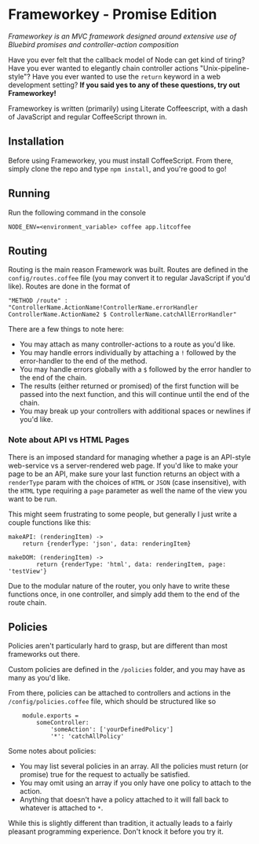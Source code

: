 Frameworkey - Promise Edition
=============================

*Frameworkey is an MVC framework designed around extensive use of Bluebird promises and controller-action composition*

Have you ever felt that the callback model of Node can get kind of tiring?  Have you ever wanted to elegantly chain controller actions "Unix-pipeline-style"?  Have you ever wanted to use the `return` keyword in a web development setting? **If you said yes to any of these questions, try out Frameworkey!**

Frameworkey is written (primarily) using Literate Coffeescript, with a dash of JavaScript and regular CoffeeScript thrown in. 

## Installation
Before using Frameworkey, you must install CoffeeScript.  From there, simply clone the repo and type `npm install`, and you're good to go!


## Running
Run the following command in the console

```
NODE_ENV=<environment_variable> coffee app.litcoffee
```

## Routing
Routing is the main reason Framework was built.  Routes are defined in the `config/routes.coffee` file (you may convert it to regular JavaScript if you'd like).  Routes are done in the format of

```
"METHOD /route" : "ControllerName.ActionName!ControllerName.errorHandler ControllerName.ActionName2 $ ControllerName.catchAllErrorHandler"
```

There are a few things to note here:
- You may attach as many controller-actions to a route as you'd like.
- You may handle errors individually by attaching a `!` followed by the error-handler to the end of the method.
- You may handle errors globally with a `$` followed by the error handler to the end of the chain.
- The results (either returned or promised) of the first function will be passed into the next function, and this will continue until the end of the chain. 
- You may break up your controllers with additional spaces or newlines if you'd like.

### Note about API vs HTML Pages
There is an imposed standard for managing whether a page is an API-style web-service vs a server-rendered web page.  If you'd like to make your page to be an API, make sure your last function returns an object with a `renderType` param with the choices of `HTML` or `JSON` (case insensitive), with the `HTML` type requiring a `page` parameter as well the name of the view you want to be run.  

This might seem frustrating to some people, but generally I just write a couple functions like this: 

```
makeAPI: (renderingItem) ->
	return {renderType: 'json', data: renderingItem}

makeDOM: (renderingItem) ->
      	return {renderType: 'html', data: renderingItem, page: 'testView'}
```

Due to the modular nature of the router, you only have to write these functions once, in one controller, and simply add them to the end of the route chain. 

## Policies

Policies aren't particularly hard to grasp, but are different than most frameworks out there.

Custom policies are defined in the `/policies` folder, and you may have as many as you'd like.

From there, policies can be attached to controllers and actions in the `/config/policies.coffee` file, which should be structured like so

```
	module.exports =
		someController:
			'someAction': ['yourDefinedPolicy']
			'*': 'catchAllPolicy'
```
Some notes about policies:
- You may list several policies in an array.  All the policies must return (or promise) true for the request to actually be satisfied.
- You may omit using an array if you only have one policy to attach to the action.
- Anything that doesn't have a policy attached to it will fall back to whatever is attached to `*`.

While this is slightly different than tradition, it actually leads to a fairly pleasant programming experience.  Don't knock it before you try it. 

